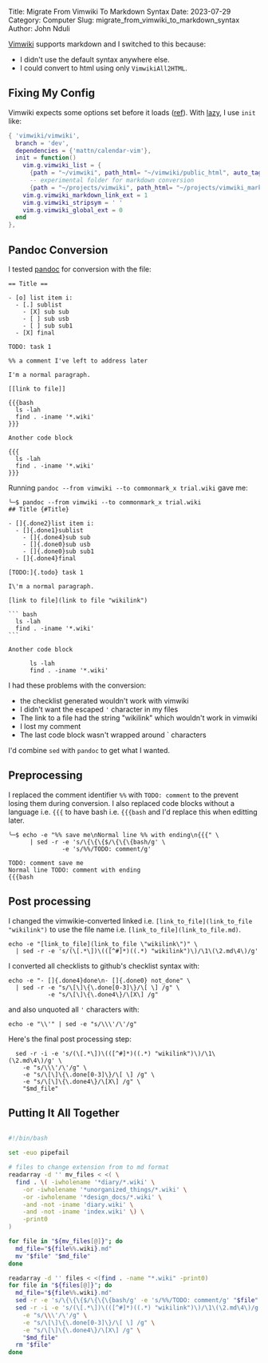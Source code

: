 Title: Migrate From Vimwiki To Markdown Syntax
Date: 2023-07-29
Category: Computer
Slug: migrate_from_vimwiki_to_markdown_syntax
Author: John Nduli

[Vimwiki](https://github.com/vimwiki/vimwiki) supports markdown and I switched
to this because:

- I didn't use the default syntax anywhere else.
- I could convert to html using only `VimwikiAll2HTML`.

## Fixing My Config

Vimwiki expects some options set before it loads
([ref](https://github.com/vimwiki/vimwiki/issues/935#issuecomment-661647681)).
With [lazy](https://github.com/folke/lazy.nvim), I use `init` like:


```lua
{ 'vimwiki/vimwiki',
  branch = 'dev',
  dependencies = {'mattn/calendar-vim'},
  init = function()
    vim.g.vimwiki_list = {
      {path = "~/vimwiki", path_html= "~/vimwiki/public_html", auto_tags = 1, auto_diary_index = 1, syntax = 'markdown', ext = '.md'},
      -- experimental folder for markdown conversion
      {path = "~/projects/vimwiki", path_html= "~/projects/vimwiki_markdown/public_html", syntax = 'markdown', ext = '.md'}, }
    vim.g.vimwiki_markdown_link_ext = 1
    vim.g.vimwiki_stripsym = ' '
    vim.g.vimwiki_global_ext = 0
  end
},
```


## Pandoc Conversion

I tested [pandoc](https://pandoc.org/) for conversion with the file:

```vimwiki
== Title ==

- [o] list item i:
  - [.] sublist
    - [X] sub sub
    - [ ] sub usb
    - [ ] sub sub1
  - [X] final

TODO: task 1

%% a comment I've left to address later

I'm a normal paragraph.

[[link to file]]

{{{bash
  ls -lah
  find . -iname '*.wiki'
}}}

Another code block

{{{
  ls -lah
  find . -iname '*.wiki'
}}}
```

Running `pandoc --from vimwiki --to commonmark_x trial.wiki` gave me:

````shell
╰─$ pandoc --from vimwiki --to commonmark_x trial.wiki
## Title {#Title}

- []{.done2}list item i:
  - []{.done1}sublist
    - []{.done4}sub sub
    - []{.done0}sub usb
    - []{.done0}sub sub1
  - []{.done4}final

[TODO:]{.todo} task 1

I\'m a normal paragraph.

[link to file](link to file "wikilink")

``` bash
  ls -lah
  find . -iname '*.wiki'
```

Another code block

      ls -lah
      find . -iname '*.wiki'
````

I had these problems with the conversion:

- the checklist generated wouldn't work with vimwiki
- I didn't want the escaped `'`  character in my files
- The link to a file had the string "wikilink" which wouldn't work in vimwiki
- I lost my comment
- The last code block wasn't wrapped around \` characters

I'd combine `sed` with `pandoc` to get what I wanted.

## Preprocessing

I replaced the comment identifier `%%` with `TODO: comment` to the prevent
losing them during conversion. I also replaced code blocks without a language
i.e. `{{{` to have bash i.e. `{{{bash` and I'd replace this when editting later.

```shell
╰─$ echo -e "%% save me\nNormal line %% with ending\n{{{" \
      | sed -r -e 's/\{\{\{$/\{\{\{bash/g' \
               -e 's/%%/TODO: comment/g'

TODO: comment save me
Normal line TODO: comment with ending
{{{bash
```

## Post processing

I changed the vimwikie-converted linked i.e. `[link_to_file](link_to_file
"wikilink")` to use the file name i.e. `[link_to_file](link_to_file.md)`.

``` shell
echo -e "[link_to_file](link_to_file \"wikilink\")" \
  | sed -r -e 's/(\[.*\])\(([^#]*)((.*) "wikilink")\)/\1\(\2.md\4\)/g'
```

I converted all checklists to github's checklist syntax with:

```shell
echo -e "- []{.done4}done\n- []{.done0} not_done" \
  | sed -r -e "s/\[\]\{\.done[0-3]\}/\[ \] /g" \
           -e "s/\[\]\{\.done4\}/\[X\] /g"
```

and also unquoted all `'` characters with:

```shell
echo -e "\\'" | sed -e "s/\\\'/\'/g"
```

Here's the final post processing step:

```shell
  sed -r -i -e 's/(\[.*\])\(([^#]*)((.*) "wikilink")\)/\1\(\2.md\4\)/g' \
    -e "s/\\\'/\'/g" \
    -e "s/\[\]\{\.done[0-3]\}/\[ \] /g" \
    -e "s/\[\]\{\.done4\}/\[X\] /g" \
    "$md_file"
```

## Putting It All Together

```bash

#!/bin/bash

set -euo pipefail

# files to change extension from to md format
readarray -d '' mv_files < <( \
  find . \( -iwholename '*diary/*.wiki' \
    -or -iwholename '*unorganized_things/*.wiki' \
    -or -iwholename '*design_docs/*.wiki' \
    -and -not -iname 'diary.wiki' \
    -and -not -iname 'index.wiki' \) \
    -print0 
)

for file in "${mv_files[@]}"; do
  md_file="${file%%.wiki}.md"
  mv "$file" "$md_file"
done

readarray -d '' files < <(find . -name "*.wiki" -print0)
for file in "${files[@]}"; do
  md_file="${file%%.wiki}.md"
  sed -r -e 's/\{\{\{$/\{\{\{bash/g' -e 's/%%/TODO: comment/g' "$file" | pandoc --from vimwiki --to commonmark_x -o "$md_file"
  sed -r -i -e 's/(\[.*\])\(([^#]*)((.*) "wikilink")\)/\1\(\2.md\4\)/g' \
    -e "s/\\\'/\'/g" \
    -e "s/\[\]\{\.done[0-3]\}/\[ \] /g" \
    -e "s/\[\]\{\.done4\}/\[X\] /g" \
    "$md_file"
  rm "$file"
done
```
